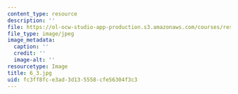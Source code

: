 ```yaml
---
content_type: resource
description: ''
file: https://ol-ocw-studio-app-production.s3.amazonaws.com/courses/res-18-006-calculus-revisited-single-variable-calculus-fall-2010/fc3ff8fce3ad3d135558cfe56304f3c3_6_3.jpg
file_type: image/jpeg
image_metadata:
  caption: ''
  credit: ''
  image-alt: ''
resourcetype: Image
title: 6_3.jpg
uid: fc3ff8fc-e3ad-3d13-5558-cfe56304f3c3
---
```

